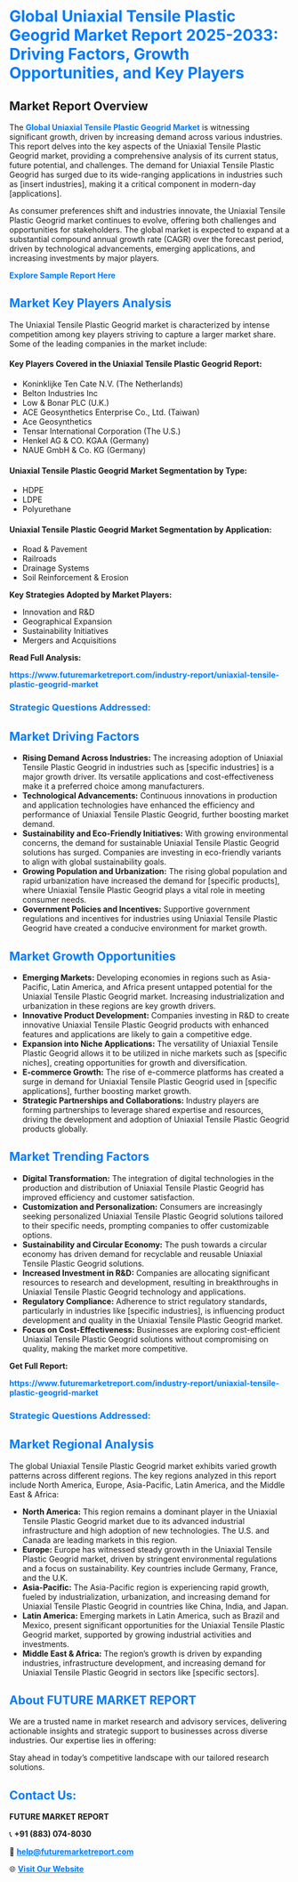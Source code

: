 <h1 style="color: #007BFF;">Global Uniaxial Tensile Plastic Geogrid Market Report 2025-2033: Driving Factors, Growth Opportunities, and Key Players</h1>

<section id="overview">
<h2>Market Report Overview</h2>
<p>The <a href="https://www.futuremarketreport.com/industry-report/uniaxial-tensile-plastic-geogrid-market" style="color: #007BFF; text-decoration: none;"><strong>Global Uniaxial Tensile Plastic Geogrid Market</strong></a> is witnessing significant growth, driven by increasing demand across various industries. This report delves into the key aspects of the Uniaxial Tensile Plastic Geogrid market, providing a comprehensive analysis of its current status, future potential, and challenges. The demand for Uniaxial Tensile Plastic Geogrid has surged due to its wide-ranging applications in industries such as [insert industries], making it a critical component in modern-day [applications].</p>
<p>As consumer preferences shift and industries innovate, the Uniaxial Tensile Plastic Geogrid market continues to evolve, offering both challenges and opportunities for stakeholders. The global market is expected to expand at a substantial compound annual growth rate (CAGR) over the forecast period, driven by technological advancements, emerging applications, and increasing investments by major players.</p>
</section>

<section id="overview">
<p><a href="https://www.futuremarketreport.com/request-sample/reportId=114572" style="color: #007BFF; text-decoration: none;"><strong>Explore Sample Report Here</strong></a></p>
</section>

<section id="key-players">
<h2 style="color: #007BFF;">Market Key Players Analysis</h2>
<p>The Uniaxial Tensile Plastic Geogrid market is characterized by intense competition among key players striving to capture a larger market share. Some of the leading companies in the market include:</p>
<h4>Key Players Covered in the Uniaxial Tensile Plastic Geogrid Report:</h4>
<ul><li>Koninklijke Ten Cate N.V. (The Netherlands)</li><li>Belton Industries Inc</li><li>Low &amp; Bonar PLC (U.K.)</li><li>ACE Geosynthetics Enterprise Co., Ltd. (Taiwan)</li><li>Ace Geosynthetics</li><li>Tensar International Corporation (The U.S.)</li><li>Henkel AG &amp; CO. KGAA (Germany)</li><li>NAUE GmbH &amp; Co. KG (Germany)</li></ul>
<h4>Uniaxial Tensile Plastic Geogrid Market Segmentation by Type:</h4>
<ul><li>HDPE</li><li>LDPE</li><li>Polyurethane</li></ul>

<h4>Uniaxial Tensile Plastic Geogrid Market Segmentation by Application:</h4>
<ul><li>Road &amp; Pavement</li><li>Railroads</li><li>Drainage Systems</li><li>Soil Reinforcement &amp; Erosion</li></ul>
<p><strong>Key Strategies Adopted by Market Players:</strong></p>
<ul>
<li>Innovation and R&D</li>
<li>Geographical Expansion</li>
<li>Sustainability Initiatives</li>
<li>Mergers and Acquisitions</li>
</ul>
</section>

<section>
<p><strong>Read Full Analysis: </strong></p><a href="https://www.futuremarketreport.com/industry-report/uniaxial-tensile-plastic-geogrid-market" style="color: #007BFF; text-decoration: none;"><strong>https://www.futuremarketreport.com/industry-report/uniaxial-tensile-plastic-geogrid-market</strong></a>
<h3 style="color: #007BFF;">Strategic Questions Addressed:</h3>
</section>

<section id="driving-factors">
<h2 style="color: #007BFF;">Market Driving Factors</h2>
<ul>
<li><strong>Rising Demand Across Industries:</strong> The increasing adoption of Uniaxial Tensile Plastic Geogrid in industries such as [specific industries] is a major growth driver. Its versatile applications and cost-effectiveness make it a preferred choice among manufacturers.</li>
<li><strong>Technological Advancements:</strong> Continuous innovations in production and application technologies have enhanced the efficiency and performance of Uniaxial Tensile Plastic Geogrid, further boosting market demand.</li>
<li><strong>Sustainability and Eco-Friendly Initiatives:</strong> With growing environmental concerns, the demand for sustainable Uniaxial Tensile Plastic Geogrid solutions has surged. Companies are investing in eco-friendly variants to align with global sustainability goals.</li>
<li><strong>Growing Population and Urbanization:</strong> The rising global population and rapid urbanization have increased the demand for [specific products], where Uniaxial Tensile Plastic Geogrid plays a vital role in meeting consumer needs.</li>
<li><strong>Government Policies and Incentives:</strong> Supportive government regulations and incentives for industries using Uniaxial Tensile Plastic Geogrid have created a conducive environment for market growth.</li>
</ul>
</section>

<section id="growth-opportunities">
<h2 style="color: #007BFF;">Market Growth Opportunities</h2>
<ul>
<li><strong>Emerging Markets:</strong> Developing economies in regions such as Asia-Pacific, Latin America, and Africa present untapped potential for the Uniaxial Tensile Plastic Geogrid market. Increasing industrialization and urbanization in these regions are key growth drivers.</li>
<li><strong>Innovative Product Development:</strong> Companies investing in R&D to create innovative Uniaxial Tensile Plastic Geogrid products with enhanced features and applications are likely to gain a competitive edge.</li>
<li><strong>Expansion into Niche Applications:</strong> The versatility of Uniaxial Tensile Plastic Geogrid allows it to be utilized in niche markets such as [specific niches], creating opportunities for growth and diversification.</li>
<li><strong>E-commerce Growth:</strong> The rise of e-commerce platforms has created a surge in demand for Uniaxial Tensile Plastic Geogrid used in [specific applications], further boosting market growth.</li>
<li><strong>Strategic Partnerships and Collaborations:</strong> Industry players are forming partnerships to leverage shared expertise and resources, driving the development and adoption of Uniaxial Tensile Plastic Geogrid products globally.</li>
</ul>
</section>

<section id="trending-factors">
<h2 style="color: #007BFF;">Market Trending Factors</h2>
<ul>
<li><strong>Digital Transformation:</strong> The integration of digital technologies in the production and distribution of Uniaxial Tensile Plastic Geogrid has improved efficiency and customer satisfaction.</li>
<li><strong>Customization and Personalization:</strong> Consumers are increasingly seeking personalized Uniaxial Tensile Plastic Geogrid solutions tailored to their specific needs, prompting companies to offer customizable options.</li>
<li><strong>Sustainability and Circular Economy:</strong> The push towards a circular economy has driven demand for recyclable and reusable Uniaxial Tensile Plastic Geogrid solutions.</li>
<li><strong>Increased Investment in R&D:</strong> Companies are allocating significant resources to research and development, resulting in breakthroughs in Uniaxial Tensile Plastic Geogrid technology and applications.</li>
<li><strong>Regulatory Compliance:</strong> Adherence to strict regulatory standards, particularly in industries like [specific industries], is influencing product development and quality in the Uniaxial Tensile Plastic Geogrid market.</li>
<li><strong>Focus on Cost-Effectiveness:</strong> Businesses are exploring cost-efficient Uniaxial Tensile Plastic Geogrid solutions without compromising on quality, making the market more competitive.</li>
</ul>
</section>

<section>
<p><strong>Get Full Report: </strong></p><a href="https://www.futuremarketreport.com/industry-report/uniaxial-tensile-plastic-geogrid-market" style="color: #007BFF; text-decoration: none;"><strong>https://www.futuremarketreport.com/industry-report/uniaxial-tensile-plastic-geogrid-market</strong></a>
<h3 style="color: #007BFF;">Strategic Questions Addressed:</h3>
</section>


<section id="regional-analysis">
<h2 style="color: #007BFF;">Market Regional Analysis</h2>
<p>The global Uniaxial Tensile Plastic Geogrid market exhibits varied growth patterns across different regions. The key regions analyzed in this report include North America, Europe, Asia-Pacific, Latin America, and the Middle East & Africa:</p>
<ul>
<li><strong>North America:</strong> This region remains a dominant player in the Uniaxial Tensile Plastic Geogrid market due to its advanced industrial infrastructure and high adoption of new technologies. The U.S. and Canada are leading markets in this region.</li>
<li><strong>Europe:</strong> Europe has witnessed steady growth in the Uniaxial Tensile Plastic Geogrid market, driven by stringent environmental regulations and a focus on sustainability. Key countries include Germany, France, and the U.K.</li>
<li><strong>Asia-Pacific:</strong> The Asia-Pacific region is experiencing rapid growth, fueled by industrialization, urbanization, and increasing demand for Uniaxial Tensile Plastic Geogrid in countries like China, India, and Japan.</li>
<li><strong>Latin America:</strong> Emerging markets in Latin America, such as Brazil and Mexico, present significant opportunities for the Uniaxial Tensile Plastic Geogrid market, supported by growing industrial activities and investments.</li>
<li><strong>Middle East & Africa:</strong> The region’s growth is driven by expanding industries, infrastructure development, and increasing demand for Uniaxial Tensile Plastic Geogrid in sectors like [specific sectors].</li>
</ul>
</section>

<footer>
<h2 style="color: #007BFF;">About FUTURE MARKET REPORT</h2>
<p>We are a trusted name in market research and advisory services, delivering actionable insights and strategic support to businesses across diverse industries. Our expertise lies in offering:</p>

<p>Stay ahead in today’s competitive landscape with our tailored research solutions.</p>

<h2 style="color: #007BFF;">Contact Us:</h2>
<p><strong>FUTURE MARKET REPORT</strong></p>
<p>📞 <strong>+91 (883) 074-8030</strong></p>
<p>📧 <strong><a href="mailto:help@futuremarketreport.com" style="color: #007BFF;">help@futuremarketreport.com</a></strong></p>
<p>🌐 <strong><a href="https://www.futuremarketreport.com/" style="color: #007BFF;">Visit Our Website</a></strong></p>
</footer>